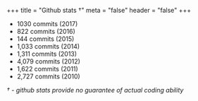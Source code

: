 +++
title = "Github stats †"
meta = "false"
header = "false"
+++

*   1030 commits (2017)
*   822 commits (2016)
*   144 commits (2015)
*   1,033 commits (2014)
*   1,311 commits (2013)
*   4,079 commits (2012)
*   1,622 commits (2011)
*   2,727 commits (2010)

_† - github stats provide no guarantee of actual coding ability_
